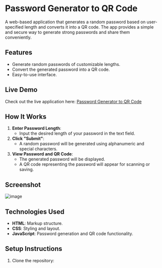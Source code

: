 # Password Generator to QR Code

A web-based application that generates a random password based on user-specified length and converts it into a QR code. The app provides a simple and secure way to generate strong passwords and share them conveniently.

## Features
- Generate random passwords of customizable lengths.
- Convert the generated password into a QR code.
- Easy-to-use interface.

## Live Demo
Check out the live application here: [Password Generator to QR Code](https://jade-cannoli-7f156d.netlify.app/)

## How It Works
1. **Enter Password Length**: 
   - Input the desired length of your password in the text field.
2. **Click "Submit"**:
   - A random password will be generated using alphanumeric and special characters.
3. **View Password and QR Code**:
   - The generated password will be displayed.
   - A QR code representing the password will appear for scanning or saving.

## Screenshot
![image](https://github.com/user-attachments/assets/6dfc921c-6834-4b67-86e7-f9f897b8caec)


## Technologies Used
- **HTML**: Markup structure.
- **CSS**: Styling and layout.
- **JavaScript**: Password generation and QR code functionality.

## Setup Instructions
1. Clone the repository:
   
  
